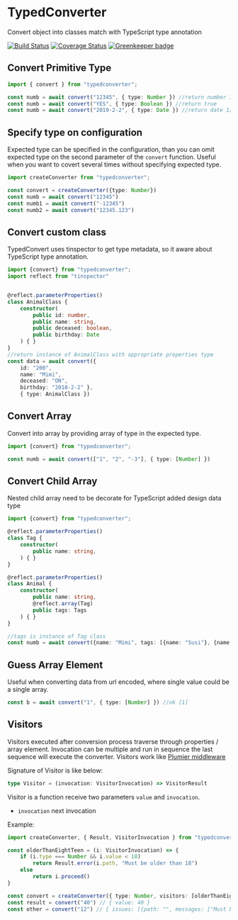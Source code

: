 # TypedConverter
Convert object into classes match with TypeScript type annotation

[![Build Status](https://travis-ci.org/plumier/typedconverter.svg?branch=master)](https://travis-ci.org/plumier/typedconverter)
[![Coverage Status](https://coveralls.io/repos/github/plumier/typedconverter/badge.svg?branch=master)](https://coveralls.io/github/plumier/typedconverter?branch=master) [![Greenkeeper badge](https://badges.greenkeeper.io/plumier/typedconverter.svg)](https://greenkeeper.io/)


## Convert Primitive Type 

```typescript
import { convert } from "typedconverter";

const numb = await convert("12345", { type: Number }) //return number 12345
const numb = await convert("YES", { type: Boolean }) //return true
const numb = await convert("2019-2-2", { type: Date }) //return date 1/1/2019
```

## Specify type on configuration 
Expected type can be specified in the configuration, than you can omit expected type on the second parameter of the `convert` function. Useful when you want to covert several times without specifying expected type. 

```typescript
import createConverter from "typedconverter";

const convert = createConverter({type: Number})
const numb = await convert("12345")
const numb1 = await convert("-12345")
const numb2 = await convert("12345.123")
```

## Convert custom class 
TypedConvert uses tinspector to get type metadata, so it aware about TypeScript type annotation. 

```typescript
import {convert} from "typedconverter";
import reflect from "tinspector"


@reflect.parameterProperties()
class AnimalClass {
    constructor(
        public id: number,
        public name: string,
        public deceased: boolean,
        public birthday: Date
    ) { }
}
//return instance of AnimalClass with appropriate properties type
const data = await convert({ 
    id: "200", 
    name: "Mimi", 
    deceased: "ON", 
    birthday: "2018-2-2" }, 
    { type: AnimalClass }) 
```

## Convert Array 
Convert into array by providing array of type in the expected type.

```typescript
import {convert} from "typedconverter";

const numb = await convert(["1", "2", "-3"], { type: [Number] })
```

## Convert Child Array
Nested child array need to be decorate for TypeScript added design data type

```typescript
import {convert} from "typedconverter";

@reflect.parameterProperties()
class Tag {
    constructor(
        public name: string,
    ) { }
}

@reflect.parameterProperties()
class Animal {
    constructor(
        public name: string,
        @reflect.array(Tag)
        public tags: Tags
    ) { }
}

//tags is instance of Tag class
const numb = await convert({name: "Mimi", tags: [{name: "Susi"}, {name: "Lorem"}]}, { type: Animal })
```

## Guess Array Element
Useful when converting data from url encoded, where single value could be a single array. 

```typescript
const b = await convert("1", { type: [Number] }) //ok [1]
```


## Visitors
Visitors executed after conversion process traverse through properties / array element. Invocation can be multiple and run in sequence the last sequence will execute the converter. Visitors work like [Plumier middleware](https://plumierjs.com/docs/middleware)

Signature of Visitor is like below: 

```typescript
type Visitor = (invocation: VisitorInvocation) => VisitorResult
```

Visitor is a function receive two parameters `value` and `invocation`. 
* `invocation` next invocation 

Example:


```typescript
import createConverter, { Result, VisitorInvocation } from "typedconverter"

const olderThanEightTeen = (i: VisitorInvocation) => {
    if (i.type === Number && i.value < 18)
        return Result.error(i.path, "Must be older than 18")
    else
        return i.proceed()
}

const convert = createConverter({ type: Number, visitors: [olderThanEightTeen] })
const result = convert("40") // { value: 40 }
const other = convert("12") // { issues: [{path: "", messages: ["Must be older than 18"]}]  }
```


